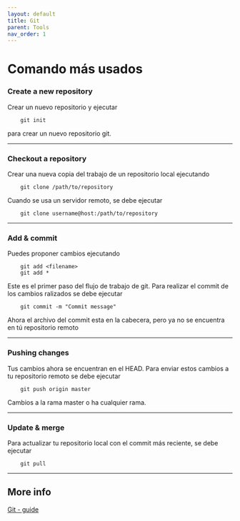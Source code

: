 ```yaml
---
layout: default
title: Git
parent: Tools
nav_order: 1
---
```


# Comando más usados

### **Create a new repository**
Crear un nuevo repositorio y ejecutar
```
    git init
```
para crear un nuevo repositorio git.

---

### **Checkout a repository**
Crear una nueva copia del trabajo de un repositorio local ejecutando
```
    git clone /path/to/repository
```
Cuando se usa un servidor remoto, se debe ejecutar
```
    git clone username@host:/path/to/repository
```

---

### **Add & commit**
Puedes proponer cambios ejecutando
```
    git add <filename>
    git add *
```
Este es el primer paso del flujo de trabajo de git. Para realizar el commit de los cambios ralizados se debe ejecutar
```
    git commit -m "Commit message"
```
Ahora el archivo del commit esta en la cabecera, pero ya no se encuentra en tú repositorio remoto

---

### **Pushing changes**
Tus cambios ahora se encuentran en el HEAD. Para enviar estos cambios a tu repositorio remoto se debe ejecutar
```
    git push origin master
```
Cambios a la rama master o ha cualquier rama.

---

### **Update & merge**
Para actualizar tu repositorio local con el commit más reciente, se debe ejecutar
```
    git pull
```

---

## **More info** 
[Git - guide](https://rogerdudler.github.io/git-guide/)